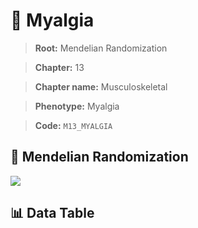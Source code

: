 # 🧪 Myalgia

> **Root:** Mendelian Randomization

> **Chapter:** 13  

> **Chapter name:** Musculoskeletal

> **Phenotype:** Myalgia  

> **Code:** `M13_MYALGIA`

## 🧬 Mendelian Randomization  

<img src="/MR/Figures/Forward/M13_MYALGIA.png"/>

## 📊 Data Table

<CsvTableMRF src="/MR/Data/Forward/M13_MYALGIA.csv"/>
